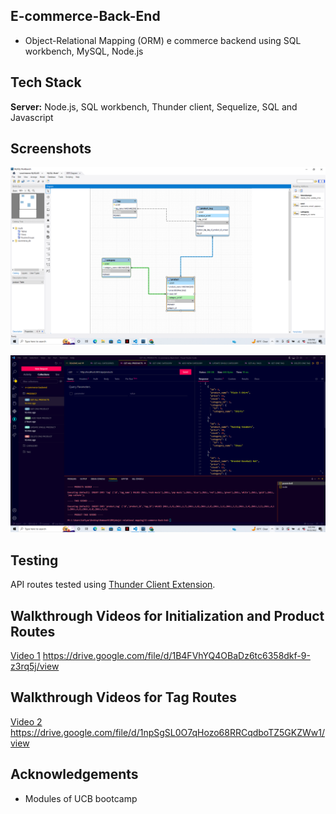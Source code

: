 ## E-commerce-Back-End
- Object-Relational Mapping (ORM) e commerce backend using SQL workbench, MySQL, Node.js


## Tech Stack

**Server:** Node.js, SQL workbench, Thunder client, Sequelize, SQL and Javascript


## Screenshots

![App Screenshot](https://raw.githubusercontent.com/Sufiyan11919/E-commerce-Back-End/main/screenshots/Screenshot%20(209).png)


![App Screenshot](https://raw.githubusercontent.com/Sufiyan11919/E-commerce-Back-End/main/screenshots/Screenshot%20(210).png)


## Testing
API routes tested using [Thunder Client Extension](https://www.thunderclient.com/).

## Walkthrough Videos for Initialization and Product Routes
[Video 1](https://drive.google.com/file/d/1B4FVhYQ4OBaDz6tc6358dkf-9-z3rq5j/view) https://drive.google.com/file/d/1B4FVhYQ4OBaDz6tc6358dkf-9-z3rq5j/view

## Walkthrough Videos for Tag Routes
[Video 2](https://drive.google.com/file/d/1npSgSL0O7qHozo68RRCqdboTZ5GKZWw1/view) https://drive.google.com/file/d/1npSgSL0O7qHozo68RRCqdboTZ5GKZWw1/view

## Acknowledgements
- Modules of UCB bootcamp
